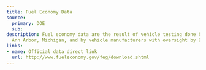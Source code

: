 ```yaml
---
title: Fuel Economy Data
source:
  primary: DOE
  sub: 
description: Fuel economy data are the result of vehicle testing done by the EPA in
  Ann Arbor, Michigan, and by vehicle manufacturers with oversight by EPA.
links:
- name: Official data direct link
  url: http://www.fueleconomy.gov/feg/download.shtml
---
```

